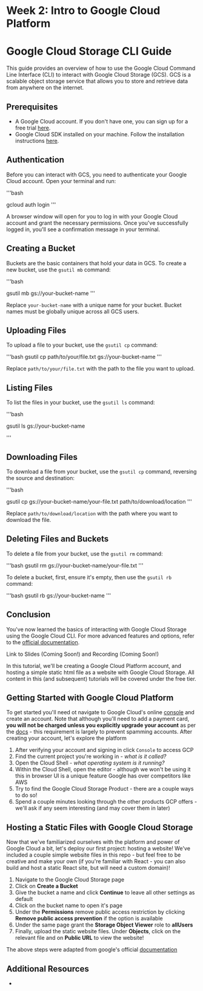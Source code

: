 
# Week 2: Intro to Google Cloud Platform

# Google Cloud Storage CLI Guide

This guide provides an overview of how to use the Google Cloud Command Line Interface (CLI) to interact with Google Cloud Storage (GCS). GCS is a scalable object storage service that allows you to store and retrieve data from anywhere on the internet.

## Prerequisites

- A Google Cloud account. If you don't have one, you can sign up for a free trial [here](https://cloud.google.com/free).
- Google Cloud SDK installed on your machine. Follow the installation instructions [here](https://cloud.google.com/sdk/docs/install).

## Authentication

Before you can interact with GCS, you need to authenticate your Google Cloud account. Open your terminal and run:

'''bash

gcloud auth login
'''

A browser window will open for you to log in with your Google Cloud account and grant the necessary permissions. Once you've successfully logged in, you'll see a confirmation message in your terminal.

## Creating a Bucket

Buckets are the basic containers that hold your data in GCS. To create a new bucket, use the `gsutil mb` command:

'''bash

gsutil mb gs://your-bucket-name
'''


Replace `your-bucket-name` with a unique name for your bucket. Bucket names must be globally unique across all GCS users.

## Uploading Files

To upload a file to your bucket, use the `gsutil cp` command:

'''bash
gsutil cp path/to/your/file.txt gs://your-bucket-name
'''

Replace `path/to/your/file.txt` with the path to the file you want to upload.

## Listing Files

To list the files in your bucket, use the `gsutil ls` command:

'''bash

gsutil ls gs://your-bucket-name

'''

## Downloading Files

To download a file from your bucket, use the `gsutil cp` command, reversing the source and destination:

'''bash

gsutil cp gs://your-bucket-name/your-file.txt path/to/download/location
'''

Replace `path/to/download/location` with the path where you want to download the file.

## Deleting Files and Buckets

To delete a file from your bucket, use the `gsutil rm` command:

'''bash
gsutil rm gs://your-bucket-name/your-file.txt
'''

To delete a bucket, first, ensure it's empty, then use the `gsutil rb` command:

'''bash
gsutil rb gs://your-bucket-name
'''

## Conclusion

You've now learned the basics of interacting with Google Cloud Storage using the Google Cloud CLI. For more advanced features and options, refer to the [official documentation](https://cloud.google.com/storage/docs).



Link to Slides (Coming Soon!) and Recording (Coming Soon!)

In this tutorial, we'll be creating a Google Cloud Platform account, and hosting a simple static html file as a website with Google Cloud Storage. All content in this (and subsequent) tutorials will be covered under the free tier.

## Getting Started with Google Cloud Platform

To get started you'll need ot navigate to Google Cloud's online [console](https://cloud.google.com/) and create an account. Note that although you'll need to add a payment card, **you will not be charged unless you explicitly upgrade your account** as per the [docs](https://cloud.google.com/free/docs/free-cloud-features#:~:text=To%20complete%20your%20Free%20Trial,enable%20us%20to%20charge%20you.) - this requirement is largely to prevent spamming accounts. After creating your account, let's explore the platform

1. After verifying your account and signing in click `Console` to access GCP
2. Find the current project you're working in - *what is it called?*
3. Open the Cloud Shell - *what operating system is it running?*
4. Within the Cloud Shell, open the editor - although we won't be using it this in browser UI is a unique feature Google has over competitors like AWS
5. Try to find the Google Cloud Storage Product - there are a couple ways to do so!
6. Spend a couple minutes looking through the other products GCP offers - we'll ask if any seem interesting (and may cover them in later)

## Hosting a Static Files with Google Cloud Storage

Now that we've familiarized ourselves with the platform and power of Google Cloud a bit, let's deploy our first project: hosting a website! We've included a couple simple website files in this repo - but feel free to be creative and make your own (if you're familiar with React - you can also build and host a static React site, but will need a custom domain)! 

1. Navigate to the Google Cloud Storage page
2. Click on **Create a Bucket**
3. Give the bucket a name and click **Continue** to leave all other settings as default
4. Click on the bucket name to open it's page 
5. Under the **Permissions** remove public access restriction by clicking **Remove public access prevention** if the option is available
6. Under the same page grant the **Storage Object Viewer** role to **allUsers**
7. Finally, upload the static website files. Under **Objects**, click on the relevant file and on **Public URL** to view the website!

The above steps were adapted from google's official [documentation](https://cloud.google.com/storage/docs/hosting-static-website)

## Additional Resources
* 



